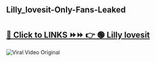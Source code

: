 
 ## Lilly_lovesit-Only-Fans-Leaked

# <h2><a href="https://clipsfans.com/Lilly_lovesit&ref=git">🔗 Click to LINKS ⏩⏩ 👉 🟢 Lilly lovesit </a></h2>

<a href="https://clipsfans.com/Lilly_lovesit&ref=git" rel="nofollow" data-target="animated-image.originalLink"><img src="https://i.ibb.co.com/xMMVF88/686577567.gif" alt="Viral Video Original" style="max-width: 100%; display: inline-block;" data-target="animated-image.originalImage"></a>
